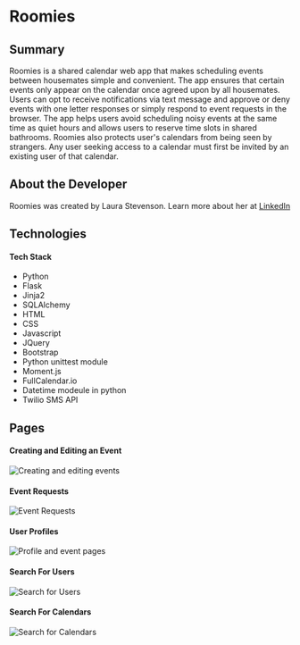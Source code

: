  
Roomies
=======

Summary
-------

Roomies is a shared calendar web app that makes scheduling events between housemates simple and convenient. The app ensures that certain events only appear on the calendar once agreed upon by all housemates. Users can opt to receive notifications via text message and approve or deny events with one letter responses or simply respond to event requests in the browser. The app helps users avoid scheduling noisy events at the same time as quiet hours and allows users to reserve time slots in shared bathrooms. Roomies also protects user's calendars from being seen by strangers. Any user seeking access to a calendar must first be invited by an existing user of that calendar.

About the Developer
-------------------

Roomies was created by Laura Stevenson. Learn more about her at [LinkedIn](https://www.linkedin.com/in/laura-stevenson-design)

Technologies
------------

#### Tech Stack
* Python
* Flask
* Jinja2
* SQLAlchemy
* HTML
* CSS
* Javascript
* JQuery
* Bootstrap
* Python unittest module
* Moment.js
* FullCalendar.io
* Datetime modeule in python
* Twilio SMS API

Pages
-----

#### Creating and Editing an Event
![Creating and editing events](http://g.recordit.co/CrIM2ykBvE.gif)

#### Event Requests
![Event Requests](http://g.recordit.co/7Jcn16FLPR.gif)

#### User Profiles

![Profile and event pages](http://g.recordit.co/fu7vnCW9m0.gif)

#### Search For Users

![Search for Users](http://g.recordit.co/pW8UKEmGw1.gif)

#### Search For Calendars

![Search for Calendars](http://g.recordit.co/uxrbYQtvIT.gif)








